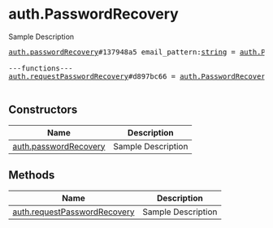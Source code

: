 # auth.PasswordRecovery

Sample Description

<pre>
<a href="../constructor/auth.passwordRecovery.md">auth.passwordRecovery</a>#137948a5 email_pattern:<a href="../type/string.md">string</a> = <a href="../type/auth.PasswordRecovery.md">auth.PasswordRecovery</a>;

---functions---
<a href="../method/auth.requestPasswordRecovery.md">auth.requestPasswordRecovery</a>#d897bc66 = <a href="../type/auth.PasswordRecovery.md">auth.PasswordRecovery</a>;

</pre>

## Constructors

| Name | Description |
|------|-------------|
| [auth.passwordRecovery](../constructor/auth.passwordRecovery.md) | Sample Description |

## Methods

| Name | Description |
|------|-------------|
| [auth.requestPasswordRecovery](../method/auth.requestPasswordRecovery.md) | Sample Description |
